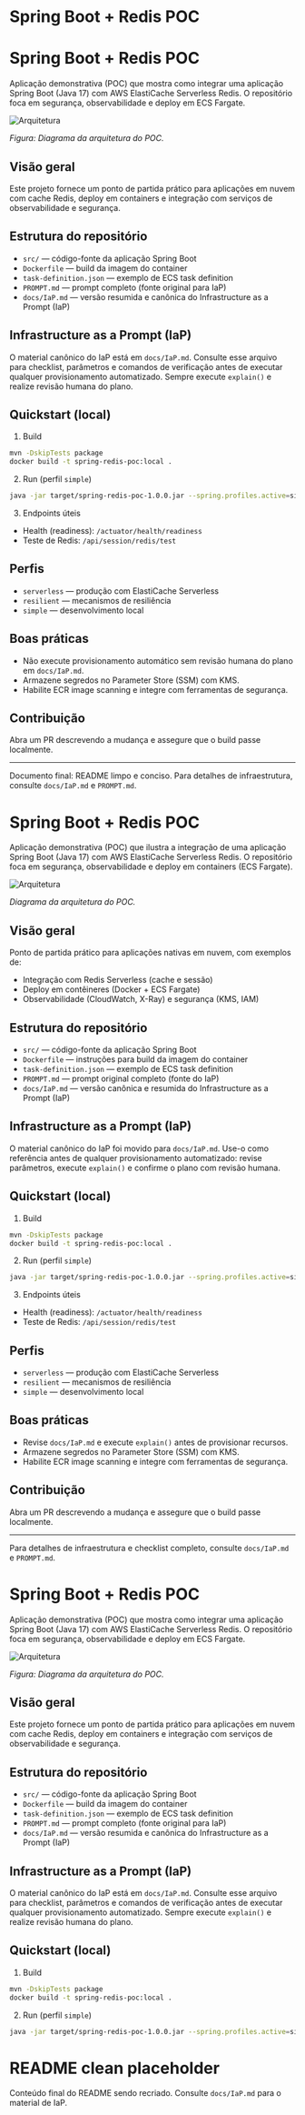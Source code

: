 # Spring Boot + Redis POC
# Spring Boot + Redis POC

Aplicação demonstrativa (POC) que mostra como integrar uma aplicação Spring Boot (Java 17) com AWS ElastiCache Serverless Redis. O repositório foca em segurança, observabilidade e deploy em ECS Fargate.

![Arquitetura](./arquitetura.png)

_Figura: Diagrama da arquitetura do POC._

## Visão geral

Este projeto fornece um ponto de partida prático para aplicações em nuvem com cache Redis, deploy em containers e integração com serviços de observabilidade e segurança.

## Estrutura do repositório

- `src/` — código-fonte da aplicação Spring Boot
- `Dockerfile` — build da imagem do container
- `task-definition.json` — exemplo de ECS task definition
- `PROMPT.md` — prompt completo (fonte original para IaP)
- `docs/IaP.md` — versão resumida e canônica do Infrastructure as a Prompt (IaP)

## Infrastructure as a Prompt (IaP)

O material canônico do IaP está em `docs/IaP.md`. Consulte esse arquivo para checklist, parâmetros e comandos de verificação antes de executar qualquer provisionamento automatizado. Sempre execute `explain()` e realize revisão humana do plano.

## Quickstart (local)

1. Build

```bash
mvn -DskipTests package
docker build -t spring-redis-poc:local .
```

2. Run (perfil `simple`)

```bash
java -jar target/spring-redis-poc-1.0.0.jar --spring.profiles.active=simple
```

3. Endpoints úteis

- Health (readiness): `/actuator/health/readiness`
- Teste de Redis: `/api/session/redis/test`

## Perfis

- `serverless` — produção com ElastiCache Serverless
- `resilient` — mecanismos de resiliência
- `simple` — desenvolvimento local

## Boas práticas

- Não execute provisionamento automático sem revisão humana do plano em `docs/IaP.md`.
- Armazene segredos no Parameter Store (SSM) com KMS.
- Habilite ECR image scanning e integre com ferramentas de segurança.

## Contribuição

Abra um PR descrevendo a mudança e assegure que o build passe localmente.

---

Documento final: README limpo e conciso. Para detalhes de infraestrutura, consulte `docs/IaP.md` e `PROMPT.md`.
# Spring Boot + Redis POC

Aplicação demonstrativa (POC) que ilustra a integração de uma aplicação Spring Boot (Java 17) com AWS ElastiCache Serverless Redis. O repositório foca em segurança, observabilidade e deploy em containers (ECS Fargate).

![Arquitetura](./arquitetura.png)

_Diagrama da arquitetura do POC._

## Visão geral

Ponto de partida prático para aplicações nativas em nuvem, com exemplos de:

- Integração com Redis Serverless (cache e sessão)
- Deploy em contêineres (Docker + ECS Fargate)
- Observabilidade (CloudWatch, X-Ray) e segurança (KMS, IAM)

## Estrutura do repositório

- `src/` — código-fonte da aplicação Spring Boot
- `Dockerfile` — instruções para build da imagem do container
- `task-definition.json` — exemplo de ECS task definition
- `PROMPT.md` — prompt original completo (fonte do IaP)
- `docs/IaP.md` — versão canônica e resumida do Infrastructure as a Prompt (IaP)

## Infrastructure as a Prompt (IaP)

O material canônico do IaP foi movido para `docs/IaP.md`. Use-o como referência antes de qualquer provisionamento automatizado: revise parâmetros, execute `explain()` e confirme o plano com revisão humana.

## Quickstart (local)

1. Build

```bash
mvn -DskipTests package
docker build -t spring-redis-poc:local .
```

2. Run (perfil `simple`)

```bash
java -jar target/spring-redis-poc-1.0.0.jar --spring.profiles.active=simple
```

3. Endpoints úteis

- Health (readiness): `/actuator/health/readiness`
- Teste de Redis: `/api/session/redis/test`

## Perfis

- `serverless` — produção com ElastiCache Serverless
- `resilient` — mecanismos de resiliência
- `simple` — desenvolvimento local

## Boas práticas

- Revise `docs/IaP.md` e execute `explain()` antes de provisionar recursos.
- Armazene segredos no Parameter Store (SSM) com KMS.
- Habilite ECR image scanning e integre com ferramentas de segurança.

## Contribuição

Abra um PR descrevendo a mudança e assegure que o build passe localmente.

---

Para detalhes de infraestrutura e checklist completo, consulte `docs/IaP.md` e `PROMPT.md`.

# Spring Boot + Redis POC

Aplicação demonstrativa (POC) que mostra como integrar uma aplicação Spring Boot (Java 17) com AWS ElastiCache Serverless Redis. O repositório foca em segurança, observabilidade e deploy em ECS Fargate.

![Arquitetura](./arquitetura.png)

_Figura: Diagrama da arquitetura do POC._

## Visão geral

Este projeto fornece um ponto de partida prático para aplicações em nuvem com cache Redis, deploy em containers e integração com serviços de observabilidade e segurança.

## Estrutura do repositório

- `src/` — código-fonte da aplicação Spring Boot
- `Dockerfile` — build da imagem do container
- `task-definition.json` — exemplo de ECS task definition
- `PROMPT.md` — prompt completo (fonte original para IaP)
- `docs/IaP.md` — versão resumida e canônica do Infrastructure as a Prompt (IaP)

## Infrastructure as a Prompt (IaP)

O material canônico do IaP está em `docs/IaP.md`. Consulte esse arquivo para checklist, parâmetros e comandos de verificação antes de executar qualquer provisionamento automatizado. Sempre execute `explain()` e realize revisão humana do plano.

## Quickstart (local)

1. Build

```bash
mvn -DskipTests package
docker build -t spring-redis-poc:local .
```

2. Run (perfil `simple`)

```bash
java -jar target/spring-redis-poc-1.0.0.jar --spring.profiles.active=simple
```

# README clean placeholder

Conteúdo final do README sendo recriado. Consulte `docs/IaP.md` para o material de IaP.



